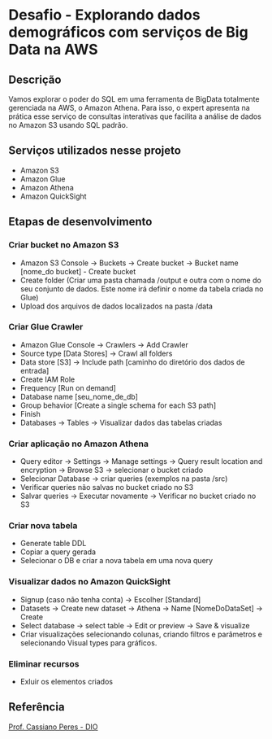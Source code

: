 # **Desafio - Explorando dados demográficos com serviços de Big Data na AWS**

## **Descrição**
Vamos explorar o poder do SQL em uma ferramenta de BigData totalmente gerenciada na AWS, o Amazon Athena. Para isso, o expert apresenta na prática esse serviço de consultas interativas que facilita a análise de dados no Amazon S3 usando SQL padrão.

## **Serviços utilizados nesse projeto**
- Amazon S3
- Amazon Glue
- Amazon Athena
- Amazon QuickSight

## **Etapas de desenvolvimento**
### **Criar bucket no Amazon S3**
- Amazon S3 Console -> Buckets -> Create bucket -> Bucket name [nome_do bucket] - Create bucket
- Create folder (Criar uma pasta chamada /output e outra com o nome do seu conjunto de dados. Este nome irá definir o nome da tabela criada no Glue)
- Upload dos arquivos de dados localizados na pasta /data

### **Criar Glue Crawler** 
- Amazon Glue Console -> Crawlers -> Add Crawler
- Source type [Data Stores] -> Crawl all folders
- Data store [S3] -> Include path [caminho do diretório dos dados de entrada]
- Create IAM Role
- Frequency [Run on demand]
- Database name [seu_nome_de_db]
- Group behavior [Create a single schema for each S3 path]
- Finish
- Databases -> Tables -> Visualizar dados das tabelas criadas

### **Criar aplicação no Amazon Athena**
- Query editor -> Settings -> Manage settings -> Query result location and encryption -> Browse S3 -> selecionar o bucket criado
- Selecionar Database -> criar queries (exemplos na pasta /src)
- Verificar queries não salvas no bucket criado no S3
- Salvar queries -> Executar novamente -> Verificar no bucket criado no S3

### **Criar nova tabela**
- Generate table DDL
- Copiar a query gerada
- Selecionar o DB e criar a nova tabela em uma nova query

### **Visualizar dados no Amazon QuickSight**
- Signup (caso não tenha conta) -> Escolher [Standard]
- Datasets -> Create new dataset -> Athena -> Name [NomeDoDataSet] -> Create
- Select database -> select table -> Edit or preview -> Save & visualize
- Criar visualizações selecionando colunas, criando filtros e parâmetros e selecionando Visual types para gráficos.

### **Eliminar recursos**
- Exluir os elementos criados


## **Referência**
[Prof. Cassiano Peres - DIO](https://github.com/cassianobrexbit/dio-live-athena)